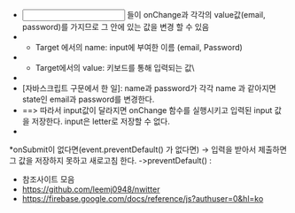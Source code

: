 
 * <input> 들이 onChange과 각각의 value값(email, password)를 가지므로 그 안에 있는 값을 변경 할 수 있음
 * - Target 에서의  name: input에 부여한 이름 (email, Password)
 *  - Target에서의 value: 키보드를 통해 입력되는 값\
 * 
 *  [자바스크립트 구문에서 한 일]: name과 password가 각각 name 과 같아지면 state인 email과 password를 변경한다.
 * ==> 따라서 input값이 달라지면 onChange 함수를 실행시키고  입력된 input 값을 저장한다. input은 letter로 저장할 수 없다.
 *
 *onSubmit이 없다면(event.preventDefault() 가 없다면)
  -> 입력을 받아서 제출하면 그 값을 저장하지 못하고 새로고침 한다.
  ->preventDefault() : 
 


 * 참조사이트 모음
  * https://github.com/leemj0948/nwitter
  * https://firebase.google.com/docs/reference/js?authuser=0&hl=ko

  